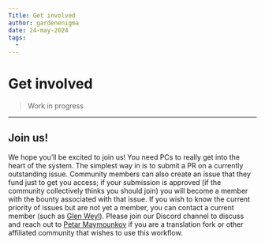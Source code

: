 ```yaml
---
Title: Get involved
author: gardenenigma
date: 24-may-2024
tags:
  - 
---
```


# Get involved

> Work in progress

---

## Join us!

We hope you’ll be excited to join us! You need PCs to really get into the heart of the system. The simplest way in is to submit a PR on a currently outstanding issue. Community members can also create an issue that they fund just to get you access; if your submission is approved (if the community collectively thinks you should join) you will become a member with the bounty associated with that issue. If you wish to know the current priority of issues but are not yet a member, you can contact a current member (such as [Glen Weyl](mailto:glen@plurlaity.net)). Please join our Discord channel to discuss and reach out to [Petar Maymounkov](mailto:petar@gov4git.org) if you are a translation fork or other affiliated community that wishes to use this workflow.
